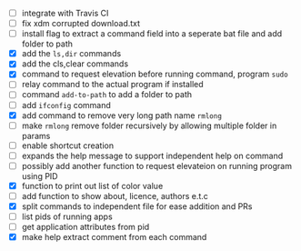 
 - [ ] integrate with Travis CI
 - [ ] fix xdm corrupted download.txt 
 - [ ] install flag to extract a command field into a seperate bat file and add folder to path
 - [x] add the `ls,dir` commands
 - [x] add the cls,clear commands
 - [x] command to request elevation before running command, program <requestelevation> `sudo`
 - [ ] relay command to the actual program if installed
 - [ ] command `add-to-path` to add a folder to path
 - [ ] add `ifconfig` command
 - [x] add command to remove very long path name `rmlong`
 - [ ] make `rmlong` remove folder recursively by allowing multiple folder in params
 - [ ] enable shortcut creation 
 - [ ] expands the help message to support independent help on command
 - [ ] possibly add another function to request elevateion on running program using PID
 - [x] function to print out list of color value
 - [ ] add function to show about, licence, authors e.t.c
 - [x] split commands to independent file for ease addition and PRs
 - [ ] list pids of running apps
 - [ ] get application attributes from pid
 - [x] make help extract comment from each command